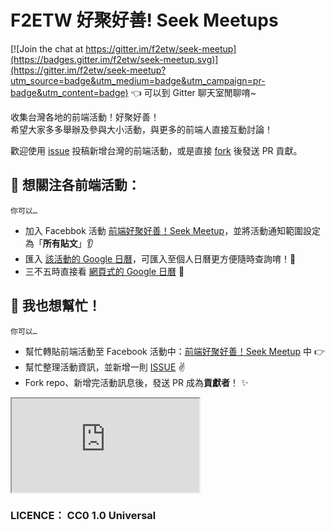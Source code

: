 # F2ETW 好聚好善! Seek Meetups

[![Join the chat at https://gitter.im/f2etw/seek-meetup](https://badges.gitter.im/f2etw/seek-meetup.svg)](https://gitter.im/f2etw/seek-meetup?utm_source=badge&utm_medium=badge&utm_campaign=pr-badge&utm_content=badge) 👈 可以到 Gitter 聊天室閒聊唷~

收集台灣各地的前端活動！好聚好善！  
希望大家多多舉辦及參與大小活動，與更多的前端人直接互動討論！

歡迎使用 [issue](https://github.com/f2etw/seek-meetup/issues) 投稿新增台灣的前端活動，或是直接 [fork](https://github.com/f2etw/seek-meetup/fork) 後發送 PR 貢獻。

## 🚀 想關注各前端活動：

`你可以…`

* 加入 Facebbok 活動 [前端好聚好善！Seek Meetup](https://www.facebook.com/events/809388352531544/?active_tab=discussion)，並將活動通知範圍設定為「**所有貼文**」👂
* 匯入 [該活動的 Google 日曆](https://calendar.google.com/calendar/render?cid=8lj511li54lc5q2etflo7utof8%40group.calendar.google.com)，可匯入至個人日曆更方便隨時查詢唷！🍴
* 三不五時直接看 [網頁式的 Google 日曆](https://calendar.google.com/calendar/embed?src=8lj511li54lc5q2etflo7utof8%40group.calendar.google.com&ctz=Asia/Taipei) 👀

## 💪 我也想幫忙！

`你可以…`

* 幫忙轉貼前端活動至 Facebook 活動中：[前端好聚好善！Seek Meetup](https://www.facebook.com/events/809388352531544/?active_tab=discussion) 中 👉
* 幫忙整理活動資訊，並新增一則 [ISSUE](https://github.com/f2etw/seek-meetup/issues/new) ✌
* Fork repo、新增完活動訊息後，發送 PR 成為**貢獻者**！ ✨

<iframe src="https://calendar.google.com/calendar/embed?src=8lj511li54lc5q2etflo7utof8%40group.calendar.google.com&ctz=Asia/Taip"> </iframe>

### LICENCE： CC0 1.0 Universal